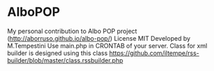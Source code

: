 # AlboPOP
My personal contribution to Albo POP project (http://aborruso.github.io/albo-pop/)
License MIT
Developed by M.Tempestini
Use main.php in CRONTAB of your server.
Class for xml builder is designed using this class https://github.com/iltempe/rss-builder/blob/master/class.rssbuilder.php

